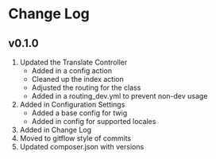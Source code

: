 Change Log
==========

v0.1.0
------

1. Updated the Translate Controller
    * Added in a config action
    * Cleaned up the index action
    * Adjusted the routing for the class
    * Added in a routing_dev.yml to prevent non-dev usage
2. Added in Configuration Settings
    * Added a base config for twig
    * Added in config for supported locales
3. Added in Change Log
4. Moved to gitflow style of commits
5. Updated composer.json with versions
